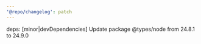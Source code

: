 ```yaml
---
'@repo/changelog': patch
---
```


deps: [minor|devDependencies] Update package @types/node from 24.8.1 to 24.9.0

